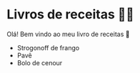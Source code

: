 # Livros de receitas :woman_cook:

Olá! Bem vindo ao meu livro de receitas :book:

- Strogonoff de frango
- Pavê
- Bolo de cenour
